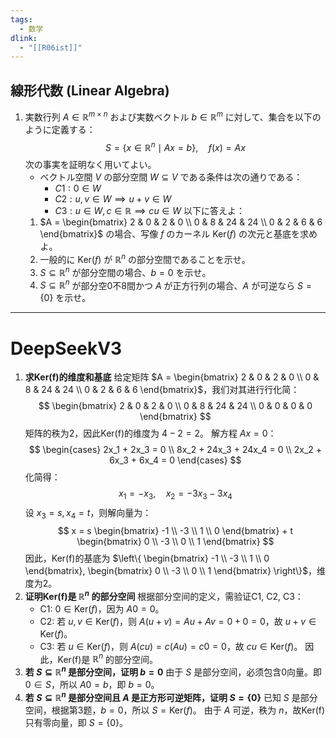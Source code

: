 ```yaml
---
tags:
  - 数学
dlink:
  - "[[R06ist]]"
---
```

## 線形代数 (Linear Algebra)
1. 実数行列 $A \in \mathbb{R}^{m \times n}$ および実数ベクトル $b \in \mathbb{R}^m$ に対して、集合を以下のように定義する：
   $$
   S = \{x \in \mathbb{R}^n \mid Ax = b\}, \quad f(x) = Ax
   $$
   次の事実を証明なく用いてよい。
   - ベクトル空間 $V$ の部分空間 $W \subseteq V$ である条件は次の通りである：
     - $C1: 0 \in W$
     - $C2: u, v \in W \implies u + v \in W$
     - $C3: u \in W, c \in \mathbb{R} \implies cu \in W$
   以下に答えよ：
   1. $A = \begin{bmatrix} 2 & 0 & 2 & 0 \\ 0 & 8 & 24 & 24 \\ 0 & 2 & 6 & 6 \end{bmatrix}$ の場合、写像 $f$ のカーネル $\mathrm{Ker}(f)$ の次元と基底を求めよ。
   2. 一般的に $\mathrm{Ker}(f)$ が $\mathbb{R}^n$ の部分空間であることを示せ。
   3. $S \subseteq \mathbb{R}^n$ が部分空間の場合、$b = 0$ を示せ。
   4. $S \subseteq \mathbb{R}^n$ が部分空0不8間かつ $A$ が正方行列の場合、$A$ が可逆なら $S = \{0\}$ を示せ。

---
# DeepSeekV3

1. **求Ker(f)的维度和基底**
   给定矩阵 $A = \begin{bmatrix} 2 & 0 & 2 & 0 \\ 0 & 8 & 24 & 24 \\ 0 & 2 & 6 & 6 \end{bmatrix}$，我们对其进行行化简：
   $$
   \begin{bmatrix} 2 & 0 & 2 & 0 \\ 0 & 8 & 24 & 24 \\ 0 & 0 & 0 & 0 \end{bmatrix}
   $$
   矩阵的秩为2，因此Ker(f)的维度为 $4 - 2 = 2$。
   解方程 $Ax = 0$：
   $$
   \begin{cases}
   2x_1 + 2x_3 = 0 \\
   8x_2 + 24x_3 + 24x_4 = 0 \\
   2x_2 + 6x_3 + 6x_4 = 0
   \end{cases}
   $$
   化简得：
   $$
   x_1 = -x_3, \quad x_2 = -3x_3 - 3x_4
   $$
   设 $x_3 = s, x_4 = t$，则解向量为：
   $$
   x = s \begin{bmatrix} -1 \\ -3 \\ 1 \\ 0 \end{bmatrix} + t \begin{bmatrix} 0 \\ -3 \\ 0 \\ 1 \end{bmatrix}
   $$
   因此，Ker(f)的基底为 $\left\{ \begin{bmatrix} -1 \\ -3 \\ 1 \\ 0 \end{bmatrix}, \begin{bmatrix} 0 \\ -3 \\ 0 \\ 1 \end{bmatrix} \right\}$，维度为2。
2. **证明Ker(f)是 $\mathbb{R}^n$ 的部分空间**
   根据部分空间的定义，需验证C1, C2, C3：
   - C1: $0 \in \text{Ker}(f)$，因为 $A0 = 0$。
   - C2: 若 $u, v \in \text{Ker}(f)$，则 $A(u + v) = Au + Av = 0 + 0 = 0$，故 $u + v \in \text{Ker}(f)$。
   - C3: 若 $u \in \text{Ker}(f)$，则 $A(cu) = c(Au) = c0 = 0$，故 $cu \in \text{Ker}(f)$。
   因此，Ker(f)是 $\mathbb{R}^n$ 的部分空间。
3. **若 $S \subseteq \mathbb{R}^n$ 是部分空间，证明 $b = 0$**
   由于 $S$ 是部分空间，必须包含0向量。即 $0 \in S$，所以 $A0 = b$，即 $b = 0$。
4. **若 $S \subseteq \mathbb{R}^n$ 是部分空间且 $A$ 是正方形可逆矩阵，证明 $S = \{0\}$**
   已知 $S$ 是部分空间，根据第3题，$b = 0$，所以 $S = \text{Ker}(f)$。
   由于 $A$ 可逆，秩为 $n$，故Ker(f)只有零向量，即 $S = \{0\}$。